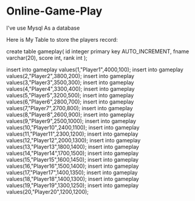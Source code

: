 # Online-Game-Play
I've use Mysql As a database

Here is My Table to store the players record:


create table gameplay(
    id integer primary key AUTO_INCREMENT,
    fname varchar(20),
    score int,
    rank int
);


insert into gameplay values(1,"Player1",4000,100);
insert into gameplay values(2,"Player2",3800,200);
insert into gameplay values(3,"Player3",3500,300);
insert into gameplay values(4,"Player4",3300,400);
insert into gameplay values(5,"Player5",3200,500);
insert into gameplay values(6,"Player6",2800,700);
insert into gameplay values(7,"Player7",2700,800);
insert into gameplay values(8,"Player8",2600,900);
insert into gameplay values(9,"Player9",2500,1000);
insert into gameplay values(10,"Player10",2400,1100);
insert into gameplay values(11,"Player11",2300,1200);
insert into gameplay values(12,"Player12",2000,1300);
insert into gameplay values(13,"Player13",1800,1400);
insert into gameplay values(14,"Player14",1700,1500);
insert into gameplay values(15,"Player15",1600,1450);
insert into gameplay values(16,"Player16",1500,1400);
insert into gameplay values(17,"Player17",1400,1350);
insert into gameplay values(18,"Player18",1400,1300);
insert into gameplay values(19,"Player19",1300,1250);
insert into gameplay values(20,"Player20",1200,1200);
